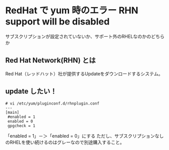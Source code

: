 # RedHat で yum 時のエラー RHN support will be disabled
サブスクリプションが設定されていないか、サポート外のRHELなのかのどちらか
## Red Hat Network(RHN) とは
  Red Hat（レッドハット）社が提供するUpdateをダウンロードするシステム。
## update したい！
```java:rhnを無効化
# vi /etc/yum/pluginconf.d/rhnplugin.conf
---
[main]
 #enabled = 1
 enabled = 0
 gpgcheck = 1
```
「enabled = 1」－＞「enabled = 0」にする
ただし、サブスクリプションなしのRHELを使い続けるのはグレーなので別途購入すること。
